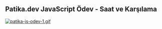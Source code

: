 ## Patika.dev JavaScript Ödev - Saat ve Karşılama
  
[![patika-js-odev-1.gif](https://s9.gifyu.com/images/patika-js-odev-1.gif)](https://gifyu.com/image/JY5O)
